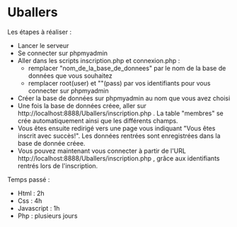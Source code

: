 # Uballers
Les étapes à réaliser : 

- Lancer le serveur 
- Se connecter sur phpmyadmin
- Aller dans les scripts inscription.php et connexion.php : 
    - remplacer "nom_de_la_base_de_donnees" par le nom de la base de données que vous souhaitez
    - remplacer root(user) et ""(pass) par vos identifiants pour vous connecter sur phpmyadmin
- Créer la base de données sur phpmyadmin au nom que vous avez choisi
- Une fois la base de données créee, aller sur http://localhost:8888/Uballers/inscription.php . La table "membres" se crée automatiquement ainsi que les différents champs. 
- Vous êtes ensuite redirigé vers une page vous indiquant "Vous êtes inscrit avec succès!". Les données rentrées sont enregistrées dans la base de donnée créee.
- Vous pouvez maintenant vous connecter à partir de l'URL http://localhost:8888/Uballers/inscription.php , grâce aux identifiants rentrés lors de l'inscription.



Temps passé :

- Html : 2h
- Css : 4h
- Javascript : 1h
- Php : plusieurs jours
